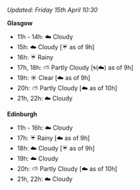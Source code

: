 *Updated: Friday 15th April 10:30*

**Glasgow**

* 11h - 14h: :cloud: Cloudy
* 15h: :cloud: Cloudy [:umbrella: as of 9h]
* 16h: :umbrella: Rainy
* 17h, 18h: :partly_sunny: Partly Cloudy [:cyclone:(:cloud:) as of 9h]
* 19h: :sunny: Clear [:cloud: as of 9h]
* 20h: :partly_sunny: Partly Cloudy [:cloud: as of 10h]
* 21h, 22h: :cloud: Cloudy

**Edinburgh**

* 11h - 16h: :cloud: Cloudy
* 17h: :umbrella: Rainy [:cloud: as of 9h]
* 18h: :cloud: Cloudy [:umbrella: as of 9h]
* 19h: :cloud: Cloudy
* 20h: :partly_sunny: Partly Cloudy [:cloud: as of 10h]
* 21h, 22h: :cloud: Cloudy
